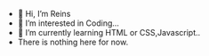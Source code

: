 - 👋 Hi, I’m Reins
- 👀 I’m interested in Coding...
- 🌱 I’m currently learning HTML or CSS,Javascript..
- There is nothing here for now.
<!---
Reins is a ✨ special ✨ repository because its `README.md` (this file) appears on your GitHub profile.
You can click the Preview link to take a look at your changes.
--->

